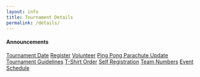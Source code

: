 ```yaml
---
layout: info
title: Tournament Details
permalink: /details/
---
```


<div>

<h4>Announcements</h4>
<a class="btn btn-md btn-mid" href="/tournament2020">Tournament Date</a>
<a class="btn btn-md btn-mid" href="/register">Register</a>
<a class="btn btn-md btn-mid" href="/volunteer">Volunteer</a>
<a class="btn btn-md btn-mid" href="/ppp-update">Ping Pong Parachute Update</a>
<a class="btn btn-md btn-mid" href="/tournament-guidelines">Tournament Guidelines</a>
<a class="btn btn-md btn-mid" href="/tshirt-order">T-Shirt Order</a>
<a class="btn btn-md btn-mid" href="/self-registration">Self Registration</a>
<a class="btn btn-md btn-mid" href="https://docs.google.com/spreadsheets/d/18EzTQeIsobi_cl85j--G3x0rDnNxKEEBnLlmAKb27uM/edit#gid=2043171544">Team Numbers</a>
<a class="btn btn-md btn-mid" target="_blank" href="https://docs.google.com/spreadsheets/d/1fG5vYdeYpk0abGosZQ8Y5ku28tr0SqRUVmbu00LwqO8/edit#gid=1935009993">Event Schedule</a>
<!--
<a class="btn btn-md btn-mid" href="/payment">Payment</a>
<a class="btn btn-md btn-mid" href="/policies">Policies</a>
<a class="btn btn-md btn-mid" href="/esus">Self-scheduled Events</a>
<a class="btn btn-md btn-mid" href="/waivers">Waivers</a> 
<a class="btn btn-md btn-mid" href="/final_reminders">Final Reminders</a>
<a class="btn btn-md btn-mid" href="/quick_info">Quick Info</a>
<a class="btn btn-md btn-mid" href="/awards">Awards</a> 
<a class="btn btn-md btn-mid" href="/final_results">2019 Scores</a>
<a class="btn btn-md btn-mid" href="/tests">2019 Tests</a>
<br><br>
Schedules and Maps
<br>
<a class="btn btn-md btn-mid" target="_blank" href="/doc/event_schedule.pdf">Event Schedule</a>
<a class="btn btn-md btn-mid" target="_blank" href="/doc/day_schedule.pdf">Day of Schedule</a>
<a class="btn btn-md btn-mid" target="_blank" href="/doc/awards_program.pdf">Awards Program</a>
<a class="btn btn-md btn-mid" target="_blank" href="/doc/awards_seating.PNG">Awards Seating</a>
<a class="btn btn-md btn-mid" target="_blank" href="https://tinyurl.com/ggso19-map">Full Digital Map</a>
<a class="btn btn-md btn-mid" target="_blank" href="/doc/maps_2019.pdf">Homerooms and Event Map</a>
<a class="btn btn-md btn-mid" target="_blank" href="/doc/parking_map.pdf">Parking Details and Map</a>

<br><br>

Policies and Helpful Info
<br>
<a class="btn btn-md btn-mid" target="_blank" href="/doc/welcome.pdf" >Welcome Letter</a>
<a class="btn btn-md btn-mid" target = "_blank" href="https://docs.google.com/spreadsheets/d/19kaeePb7xy0U50lZhdrbrMbqKm1Ou_YYB3bl5dfEVP0/edit#gid=2043171544">Team numbers</a>
<a class="btn btn-md btn-mid" target="_blank" href="/doc/food_options.pdf">Food Options</a>
<a class="btn btn-md btn-mid" target="_blank" href="/doc/policies.pdf">Tournament Policies</a>
<a class="btn btn-md btn-mid" target="_blank" href="/doc/injury_report.pdf">Accidental Injury Report</a>
<a class="btn btn-md btn-mid" target = "_blank" href="https://statescioly.org/golden-gate/Policy/Doc/public-appeal-form">Appeal Form</a>

-->
</div> 

# Eligibility & Registration Policies

* Teams’ places in the tournament are reserved on a first come, first served basis, provided that the registration fee is received by Golden Gate Science Olympiad by November 1, 2019.  Teams whose payment is not received by November 1 will forfeit their place to a team on the waitlist.  Please contact us at goldengatescioly@gmail.com if meeting the payment deadline may pose a problem for your school.

* The Golden Gate Science Olympiad Invitational Tournament is a Division C competition.  All teams must conform to the Science Olympiad Division C membership rules. All students on each team must be eligible to compete for that team as per the eligibility rules specified on soinc.org.

* All participating students must fill out several waivers and liability releases, which will be distributed to participating teams shortly after registration. 

* Schools must be registered with their home state Science Olympiad organization (and must have paid all applicable state and national fees) prior to competing in the Golden Gate Science Olympiad Invitational Tournament.

<br>

# Competition Day Policies

* No team or team coach will be asked to write a test or supervise an event. All events will be run by Science Olympiad alumni, and all tests and answer keys will be made available to teams after the competition.

* On competition day, every team will be given access to a room or part of a room at UC Berkeley to serve as their homeroom/team base.

* Golden Gate Science Olympiad Invitational will make every attempt to adhere closely to the current year National Science Olympiad event schedule.

* Unless otherwise stated, the Golden Gate Science Olympiad Invitational Tournament will follow all rules as stated in the printed national rule book and national event clarifications posted here. We will follow all rules and clarifications published by the National Science Olympiad organization.

* For events for which the printed national rule book specifies different rules or content for different levels of competition, the Golden Gate Science Olympiad Invitational Tournament will follow the rules specified for the regional tournament level.


